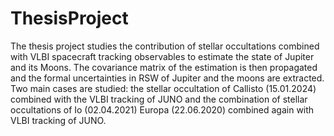 # ThesisProject

The thesis project studies the contribution of stellar occultations combined with VLBI spacecraft tracking observables to estimate the state of Jupiter and its Moons. The covariance matrix of the estimation is then propagated and the formal uncertainties in RSW of Jupiter and the moons are extracted. Two main cases are studied: the stellar occultation of Callisto (15.01.2024) combined with the VLBI tracking of JUNO and the combination of stellar occultations of Io (02.04.2021) Europa (22.06.2020) combined again with VLBI tracking of JUNO. 
